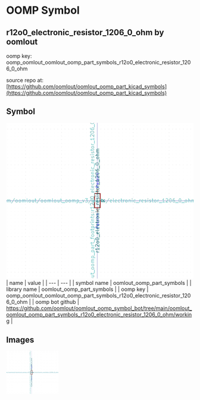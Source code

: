 # OOMP Symbol  
## r12o0_electronic_resistor_1206_0_ohm  by oomlout  
  
oomp key: oomp_oomlout_oomlout_oomp_part_symbols_r12o0_electronic_resistor_1206_0_ohm  
  
source repo at: [https://github.com/oomlout/oomlout_oomp_part_kicad_symbols](https://github.com/oomlout/oomlout_oomp_part_kicad_symbols)  
## Symbol  
  
[![working.png](working_600.png)](working.png)  
| name | value | 
| --- | --- | 
| symbol name | oomlout_oomp_part_symbols | 
| library name | oomlout_oomp_part_symbols | 
| oomp key | oomp_oomlout_oomlout_oomp_part_symbols_r12o0_electronic_resistor_1206_0_ohm | 
| oomp bot github | https://github.com/oomlout/oomlout_oomp_symbol_bot/tree/main/oomlout_oomlout_oomp_part_symbols_r12o0_electronic_resistor_1206_0_ohm/working | 
## Images  
  
[![working.png](working_140.png)](working.png)  
